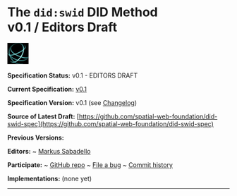 The `did:swid` DID Method<br>v0.1 / Editors Draft
==================

![Spatial Web Logo](https://raw.githubusercontent.com/spatial-web-foundation/did-swid-spec/refs/heads/main/spatialweb.jpg)

**Specification Status:** v0.1 - EDITORS DRAFT

**Current Specification:** [v0.1](../v0.1)

**Specification Version:** v0.1 (see [Changelog](#didswid-version-changelog))

**Source of Latest Draft:**
  [https://github.com/spatial-web-foundation/did-swid-spec](https://github.com/spatial-web-foundation/did-swid-spec)

**Previous Versions:**

**Editors:**
~ [Markus Sabadello](https://github.com/peacekeeper)

**Participate:**
~ [GitHub repo](https://github.com/spatial-web-foundation/did-swid-spec)
~ [File a bug](https://github.com/spatial-web-foundation/did-swid-spec/issues)
~ [Commit history](https://github.com/spatial-web-foundation/did-swid-spec/commits/main)

**Implementations:**
(none yet)

------------------------------------
